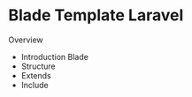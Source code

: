 <h1>Blade Template Laravel</h1>
<p>Overview</p>
  <ul>
  <li>Introduction Blade</li>
  <li>Structure</li>
  <li>Extends</li>
  <li>Include</li>

  </ul>
